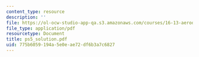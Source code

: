 ```yaml
---
content_type: resource
description: ''
file: https://ol-ocw-studio-app-qa.s3.amazonaws.com/courses/16-13-aerodynamics-of-viscous-fluids-fall-2003/775b6059194a5e0eae72df6b3a7c6827_ps5_solution.pdf
file_type: application/pdf
resourcetype: Document
title: ps5_solution.pdf
uid: 775b6059-194a-5e0e-ae72-df6b3a7c6827
---
```

